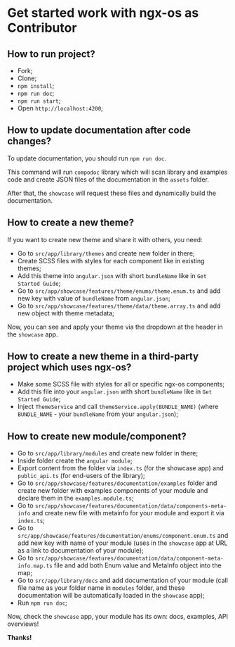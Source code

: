 # Get started work with ngx-os as Contributor

## How to run project?

- Fork;
- Clone;
- `npm install`;
- `npm run doc`;
- `npm run start`;
- Open `http://localhost:4200`;

## How to update documentation after code changes?

To update documentation, you should run `npm run doc`.

This command will run `compodoc` library which will scan library and examples code
and create JSON files of the documentation in the `assets` folder.

After that, the `showcase` will request these files and dynamically build the documentation.

## How to create a new theme?

If you want to create new theme and share it with others, you need:

- Go to `src/app/library/themes` and create new folder in there;
- Create SCSS files with styles for each component like in existing themes;
- Add this theme into `angular.json` with short `bundleName` like in `Get Started Guide`;
- Go to `src/app/showcase/features/theme/enums/theme.enum.ts` and add new key with value of `bundleName` from `angular.json`;
- Go to `src/app/showcase/features/theme/data/theme.array.ts` and add new object with theme metadata;

Now, you can see and apply your theme via the dropdown at the header in the `showcase` app.

## How to create a new theme in a third-party project which uses ngx-os?

- Make some SCSS file with styles for all or specific ngx-os components;
- Add this file into your `angular.json` with short `bundleName` like in `Get Started Guide`;
- Inject `ThemeService` and call `themeService.apply(BUNDLE_NAME)` (where `BUNDLE_NAME` - your `bundleName` from your `angular.json`);

## How to create new module/component?

- Go to `src/app/library/modules` and create new folder in there;
- Inside folder create the `angular module`;
- Export content from the folder via `index.ts` (for the showcase app) and `public_api.ts` (for end-users of the library);
- Go to `src/app/showcase/features/documentation/examples` folder and create new folder with examples components of your module and declare them in the `examples.module.ts`;
- Go to `src/app/showcase/features/documentation/data/components-meta-info` and create new file with metainfo for your module and export it via `index.ts`;
- Go to `src/app/showcase/features/documentation/enums/component.enum.ts` and add new key with name of your module (uses in the `showcase` app at URL as a link to documentation of your module);
- Go to `src/app/showcase/features/documentation/data/component-meta-info.map.ts` file and add both Enum value and MetaInfo object into the map;
- Go to `src/app/library/docs` and add documentation of your module (call file name as your folder name in `modules` folder, and these documentation will be automatically loaded in the `showcase` app);
- Run `npm run doc`;

Now, check the `showcase` app, your module has its own: docs, examples, API overviews!

**Thanks!**
